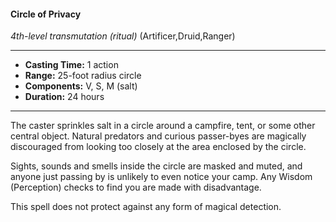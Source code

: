 #### Circle of Privacy
*4th-level transmutation* *(ritual)* (Artificer,Druid,Ranger)
___
- **Casting Time:** 1 action
- **Range:** 25-foot radius circle
- **Components:** V, S, M (salt)
- **Duration:** 24 hours
---
The caster sprinkles salt in a circle around a
campfire, tent, or some other central object. Natural
predators and curious passer-byes are magically
discouraged from looking too closely at the area
enclosed by the circle.

Sights, sounds and smells inside the circle are
masked and muted, and anyone just passing by is
unlikely to even notice your camp. Any Wisdom
(Perception) checks to find you are made with
disadvantage.

This spell does not protect against any form of
magical detection.

